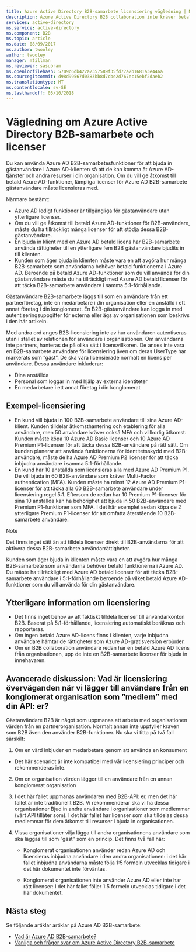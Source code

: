 ```yaml
---
title: Azure Active Directory B2B-samarbete licensiering vägledning | Microsoft Docs
description: Azure Active Directory B2B collaboration inte kräver betald Azure AD-licenser, men du kan också hämta betalda funktioner för B2B gästanvändare
services: active-directory
ms.service: active-directory
ms.component: B2B
ms.topic: article
ms.date: 08/09/2017
ms.author: twooley
author: twooley
manager: mtillman
ms.reviewer: sasubram
ms.openlocfilehash: 5709c6db422a2357589f35fd77a2b1681a3e446a
ms.sourcegitcommit: d98d99567d0383bb8d7cbe2d767ec15ebf2daeb2
ms.translationtype: MT
ms.contentlocale: sv-SE
ms.lasthandoff: 05/10/2018
---
```

# <a name="azure-active-directory-b2b-collaboration-licensing-guidance"></a>Vägledning om Azure Active Directory B2B-samarbete och licenser

Du kan använda Azure AD B2B-samarbetesfunktioner för att bjuda in gästanvändare i Azure AD-klienten så att de kan komma åt Azure AD-tjänster och andra resurser i din organisation. Om du vill ge åtkomst till betald Azure AD-funktioner, lämpliga licenser för Azure AD B2B-samarbete gästanvändare måste licensieras med. 

Närmare bestämt:
* Azure AD ledigt funktioner är tillgängliga för gästanvändare utan ytterligare licenser.
* Om du vill ge åtkomst till betald Azure AD-funktioner för B2B-användare, måste du ha tillräckligt många licenser för att stödja dessa B2B-gästanvändare.
* En bjuda in klient med en Azure AD betald licens har B2B-samarbete använda rättigheter till en ytterligare fem B2B gästanvändare bjudits in till klienten.
* Kunden som äger bjuda in klienten måste vara en att avgöra hur många B2B-samarbete som användarna behöver betald funktionerna i Azure AD. Beroende på betald Azure AD-funktioner som du vill använda för din gästanvändare måste du ha tillräckligt med Azure AD betald licenser för att täcka B2B-samarbete användare i samma 5:1-förhållande.

Gästanvändare B2B-samarbete läggs till som en användare från ett partnerföretag, inte en medarbetare i din organisation eller en anställd i ett annat företag i din konglomerat. En B2B-gästanvändare kan logga in med autentiseringsuppgifter för externa eller ägs av organisationen som beskrivs i den här artikeln. 

Med andra ord anges B2B-licensiering inte av hur användaren autentiseras utan i stället av relationen för användare i organisationen. Om användarna inte partners, hanteras de på olika sätt i licensvillkoren. De anses inte vara en B2B-samarbete användare för licensiering även om deras UserType har markerats som ”gäst”. De ska vara licensierade normalt en licens per användare. Dessa användare inkluderar:
* Dina anställda
* Personal som loggar in med hjälp av externa identiteter
* En medarbetare i ett annat företag i din konglomerat


## <a name="licensing-examples"></a>Exempel-licensiering
- En kund vill bjuda in 100 B2B-samarbete användare till sina Azure AD-klient. Kunden tilldelar åtkomsthantering och etablering för alla användare, men 50 användare kräver också MFA och villkorlig åtkomst. Kunden måste köpa 10 Azure AD Basic licenser och 10 Azure AD Premium P1-licenser för att täcka dessa B2B-användare på rätt sätt. Om kunden planerar att använda funktionerna för identitetsskydd med B2B-användare, måste de ha Azure AD Premium P2 licenser för att täcka inbjudna användare i samma 5:1-förhållande.
- En kund har 10 anställda som licensieras alla med Azure AD Premium P1. De vill bjuda in 60 B2B-användare som kräver Multi-Factor authentication (MFA). Kunden måste ha minst 12 Azure AD Premium P1-licenser för att täcka alla 60 B2B-samarbete användare under licensiering regel 5:1. Eftersom de redan har 10 Premium P1-licenser för sina 10 anställda kan ha behörighet att bjuda in 50 B2B-användare med Premium P1-funktioner som MFA. I det här exemplet sedan köpa de 2 ytterligare Premium P1-licenser för att omfatta återstående 10 B2B-samarbete användare.

> [!NOTE]
> Det finns inget sätt än att tilldela licenser direkt till B2B-användarna för att aktivera dessa B2B-samarbete användarrättigheter.

Kunden som äger bjuda in klienten måste vara en att avgöra hur många B2B-samarbete som användarna behöver betald funktionerna i Azure AD. Du måste ha tillräckligt med Azure AD betald licenser för att täcka B2B-samarbete användare i 5:1-förhållande beroende på vilket betald Azure AD-funktioner som du vill använda för din gästanvändare. 

## <a name="additional-licensing-details"></a>Ytterligare information om licensiering
- Det finns inget behov av att faktiskt tilldela licenser till användarkonton B2B. Baserat på 5:1-förhållande, licensiering automatiskt beräknas och rapporteras.
- Om ingen betald Azure AD-licens finns i klienten, varje inbjudna användare hämtar de rättigheter som Azure AD-gratisversion erbjuder.
- Om en B2B collaboration användare redan har en betald Azure AD licens från organisationen, upp de inte en B2B-samarbete licenser för bjuda in innehavaren.

## <a name="advanced-discussion-what-are-the-licensing-considerations-when-we-add-users-from-a-conglomerate-organization-as-members-using-your-apis"></a>Avancerade diskussion: Vad är licensiering överväganden när vi lägger till användare från en konglomerat organisation som ”medlem” med din API: er?
Gästanvändare B2B är något som uppmanas att arbeta med organisationen värden från en partnerorganisation. Normalt annan inte uppfyller kraven som B2B även den använder B2B-funktioner. Nu ska vi titta på två fall särskilt:

1. Om en värd inbjuder en medarbetare genom att använda en konsument
  * Det här scenariot är inte kompatibel med vår licensiering principer och rekommenderas inte.

2. Om en organisation värden lägger till en användare från en annan konglomerat organisation
  1. I det här fallet uppmanas användaren med B2B-API: er, men det här fallet är inte traditionellt B2B. Vi rekommenderar ska vi ha dessa organisationer Bjud in andra användare i organisationer som medlemmar (vårt API tillåter som). I det här fallet har licenser som ska tilldelas dessa medlemmar för dem åtkomst till resurser i bjuda in organisationen.

  2. Vissa organisationer vilja lägga till andra organisationens användare som ska läggas till som ”gäst” som en princip. Det finns två fall här:
      * Konglomerat organisationen använder redan Azure AD och licensieras inbjudna användare i den andra organisationen: i det här fallet inbjudna användarna måste följa 1:5 formeln utvecklas tidigare i det här dokumentet inte förväntas. 

      * Konglomerat organisationen inte använder Azure AD eller inte har rätt licenser: I det här fallet följer 1:5 formeln utvecklas tidigare i det här dokumentet.

## <a name="next-steps"></a>Nästa steg

Se följande artiklar artiklar på Azure AD B2B-samarbete:

* [Vad är Azure AD B2B-samarbete?](active-directory-b2b-what-is-azure-ad-b2b.md)
* [Vanliga och frågor svar om Azure Active Directory B2B-samarbete](active-directory-b2b-faq.md)
